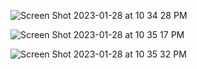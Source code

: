 

![Screen Shot 2023-01-28 at 10 34 28 PM](https://user-images.githubusercontent.com/93608207/215304548-b863b612-47f8-44b9-83d6-d5141aebd2c0.jpg)



![Screen Shot 2023-01-28 at 10 35 17 PM](https://user-images.githubusercontent.com/93608207/215304555-184414b3-a887-48d1-8207-00d76b80aa3c.jpg)



![Screen Shot 2023-01-28 at 10 35 32 PM](https://user-images.githubusercontent.com/93608207/215304559-0bbcdac4-59c2-4442-a45b-890f343c1be6.jpg)


